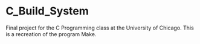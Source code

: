 # C_Build_System
Final project for the C Programming class at the University of Chicago. This is a recreation of the program Make.
